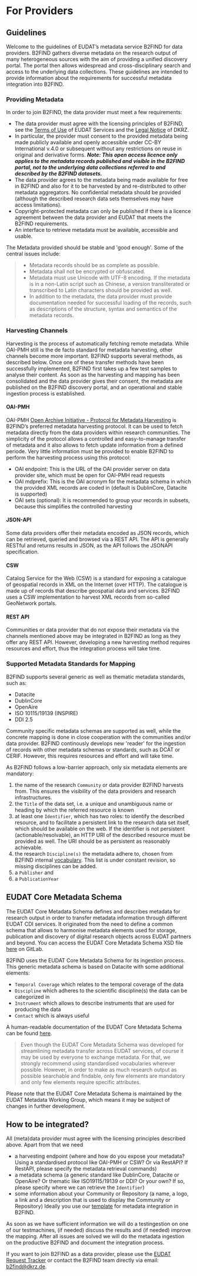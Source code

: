 # For Providers

## Guidelines
Welcome to the guidelines of EUDAT’s metadata service B2FIND for data providers. B2FIND gathers diverse metadata on the research output of many heterogeneous sources with the aim of providing a unified discovery portal. The portal then allows widespread and cross-disciplinary search and access to the underlying data collections. These guidelines are intended to provide information about the requirements for successful metadata integration into B2FIND.

### Providing Metadata
In order to join B2FIND, the data provider must meet a few requirements:
- The data provider must agree with the licensing principles of B2FIND, see the [Terms of Use](https://www.eudat.eu/eudat-cdi-aup) of EUDAT Services and the [Legal Notice](https://www.dkrz.de/en/about-en/contact/impressum?set_language=en) of DKRZ.
- In particular, the provider must consent to the provided metadata being made publicly available and openly accessible under CC-BY International v.4.0 or subsequent without any restrictions on reuse in original and derivative forms. 
   ***Note: This open access licence only applies to the metadata records published and visible in the B2FIND portal, not to the underlying data collections referred to and described by the B2FIND datasets.*** 
- The data provider agrees to the metadata being made available for free in B2FIND and also for it to be harvested by and re-distributed to other metadata aggregators. No confidential metadata should be provided (although the described research data sets themselves may have access limitations). 
- Copyright-protected metadata can only be published if there is a licence agreement between the data provider and EUDAT that meets the B2FIND requirements.
- An interface to retrieve metadata must be available, accessible and usable. 

The Metadata provided should be stable and 'good enough'. Some of the central issues include:
> - Metadata records should be as complete as possible.
> - Metadata shall not be encrypted or obfuscated.
> - Metadata must use Unicode with UTF-8 encoding. If the metadata is in a non-Latin script such as Chinese, a version transliterated or transcribed to Latin characters should be provided as well.
> - In addition to the metadata, the data provider must provide documentation needed for successful loading of the records, such as descriptions of the structure, syntax and semantics of the metadata records.

### Harvesting Channels
Harvesting is the process of automatically fetching remote metadata. While OAI-PMH still is the de facto standard for metadata harvesting, other channels become more important. B2FIND supports several methods, as described below. Once one of these transfer methods have been successfully implemented, B2FIND first takes up a few test samples to analyse their content. As soon as the harvesting and mapping has been consolidated and the data provider gives their consent, the metadata are published on the B2FIND discovery portal, and an operational and stable ingestion process is established. 
#### OAI-PMH
OAI-PMH [Open Archive Initiative - Protocol for Metadata Harvesting](https://www.openarchives.org/pmh/) is B2FIND’s preferred metadata harvesting protocol. It can be used to fetch metadata directly from the data providers within research communities. The simplicity of the protocol allows a controlled and easy-to-manage transfer of metadata and it also allows to fetch update information from a defined periode. Very little information must be provided to enable B2FIND to perform the harvesting process using this protocol:
- OAI endpoint: This is the URL of the OAI provider server on data provider site, which must be open for OAI-PMH read requests
- OAI mdprefix: This is the OAI acronym for the metadata schema in which the provided XML records are coded in (default is DublinCore, Datacite is supported)
- OAI sets (optional): It is recommended to group your records in subsets, because this simplifies the controlled harvesting
#### JSON-API
Some data providers offer their metadata encoded as JSON records, which can be retrieved, queried and browsed via a REST API. The API is generally RESTful and returns results in JSON, as the API follows the JSONAPI specification.
#### CSW
Catalog Service for the Web (CSW) is a standard for exposing a catalogue of geospatial records in XML on the Internet (over HTTP). The catalogue is made up of records that describe geospatial data and services. B2FIND uses a CSW implementation to harvest XML records from so-called GeoNetwork portals. 
#### REST API
Communities or data provider that do not expose their metadata via the channels mentioned above may be integrated in B2FIND as long as they offer any REST API. However, developing a new harvesting method requires resources and effort, thus the integration process will take time. 

### Supported Metadata Standards for Mapping
B2FIND supports several generic as well as thematic metadata standards, such as:
- Datacite
- DublinCore
- OpenAire
- ISO 10115/19139 (INSPIRE)
- DDI 2.5

Community specific metadata schemas are supported as well, while the concrete mapping is done in close cooperation with the communities and/or data provider. B2FIND continously develops new 'reader' for the ingestion of records with other metadata schemas or standards, such as DCAT or CERIF. However, this requires resources and effort and will take time. 

As B2FIND follows a low-barrier approach, only six metadata elements are mandatory:
1. the name of the research `Community` or data provider B2FIND harvests from. This ensures the visibility of the data providers and research infrastructures. 
2. the `Title` of the data set, i.e. a unique and unambiguous name or heading by which the referred resource is known 
3. at least one `Identifier`, which has two roles: to identify the described resource, and to facilitate a persistent link to the research data set itself, which should be available on the web. If the identifier is not persistent (actionable/resolvable), an HTTP URI of the described resource must be provided as well. The URI should be as persistent as reasonably achievable.
4. the research `Discipline(s)` the metadata adhere to, chosen from B2FIND internal [vocabulary](https://github.com/EUDAT-B2FIND/md-ingestion/blob/master/etc/b2find_disciplines.yaml). This list is under constant revision, so missing disciplines can be added.
5. a `Publisher` and 
6. a `PublicationYear`


## EUDAT Core Metadata Schema
The EUDAT Core Metadata Schema defines and describes metadata for research output in order to transfer metadata information through different EUDAT CDI services. It originated from the need to define a common schema that allows to harmonise metadata elements used for storage, publication and discovery of digital research objects across EUDAT partners and beyond. You can access the EUDAT Core Metadata Schema XSD file [here](https://gitlab.eudat.eu/eudat-metadata/eudat-core-schema/-/blob/master/eudat-core.xsd) on GitLab.

B2FIND uses the EUDAT Core Metadata Schema for its ingestion process. This generic metadata schema is based on Datacite with some additional elements:
- `Temporal Coverage` which relates to the temporal coverage of the data
- `Discipline` which adheres to the scientific discipline(s) the data can be categorized in
- `Instrument` which allows to describe instruments that are used for producing the data
- `Contact` which is always useful

A human-readable documentation of the EUDAT Core Metadata Schema can be found [here](https://eudat-b2find.github.io/schema-doc/introduction.html).

> Even though the EUDAT Core Metadata Schema was developed for streamlining metadata transfer across EUDAT services, of course it may be used by everyone to exchange metadata. For that, we strongly recommend using standardised vocabularies wherever possible. However, in order to make as much research output as possible searchable and findable, only few elements are mandatory and only few elements require specific attributes.

Please note that the EUDAT Core Metadata Schema is maintained by the EUDAT Metadata Working Group, which means it may be subject of changes in further development. 


## How to be integrated?
All (meta)data provider must agree with the licensing principles described above. Apart from that we need
- a harvesting endpoint (where and how do you expose your metadata? Using a standardised protocol like OAI-PMH or CSW? Or via RestAPI? If RestAPI, please specify the metadata retrieval commands)
- a metadata schema (a generic standard like DublinCore, Datacite or OpenAire? Or thematic like ISO19115/19139 or DDI? Or your own? If so, please specify where we can retrieve the `Identifier`)
- some information about your Community or Repository (a name, a logo, a link and a description that is used to display the Community or Repository)
Ideally you use our [template](https://b2drop.eudat.eu/s/KZJXroDeB24HEgi/download) for metadata integration in B2FIND. 

As soon as we have sufficient information we will do a testingestion on one of our testmachines, (if needed) discuss the results and (if needed) improve the mapping. After all issues are solved we will do the metadata ingestion on the productive B2FIND and document the integration process. 

If you want to join B2FIND as a data provider, please use the [EUDAT Request Tracker](https://eudat.eu/contact-support-request) or contact the B2FIND team directly via email: b2find@dkrz.de.  
